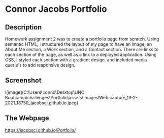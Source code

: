 # Connor Jacobs Portfolio

## Description

Homework assignment 2 was to create a portfolio page from scratch. Using semantic HTML, I structured the layout of my page to have an Image, an About Me section, a Work section, and a Contact section. There are links to each section of the page, as well as a link to a deployed application. Using CSS, I styled each section with a gradient design, and included media querie's to add responsive design. 

## Screenshot

![image](C:\Users\conno\Desktop\UNC Bootcamp\challenges\Portfolio\assets\images\Web capture_13-2-2021_18750_jacobscj.github.io.jpeg)

## The Webpage

https://jacobscj.github.io/Portfolio/
